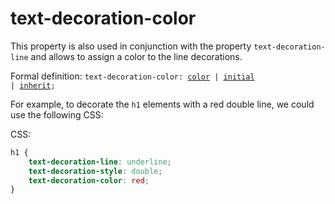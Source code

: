 # text-decoration-color

This property is also used in conjunction with the property `text-decoration-line` and allows to assign a color to the line decorations.

Formal definition: <code>text-decoration-color: [color](/stylo/documentation/css#css-property-values-color) | [initial](/stylo/documentation/css#css-property-values-initial) 
| [inherit](/stylo/documentation/css#css-property-values-inherit);</code>

For example, to decorate the `h1` elements with a red double line, we could use the following CSS:

CSS:

``` css 
h1 {
    text-decoration-line: underline; 
    text-decoration-style: double;
    text-decoration-color: red; 
}
``` 